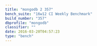 ```yaml
---
title: "mongodb 2 357"
bench_suite: "16w12 CI Weekly Benchmark"
build_number: "357"
dbprofile: "mongodb"
classifier: ""
date: 2016-03-20T04:57:23
type: "bench"
---
```

